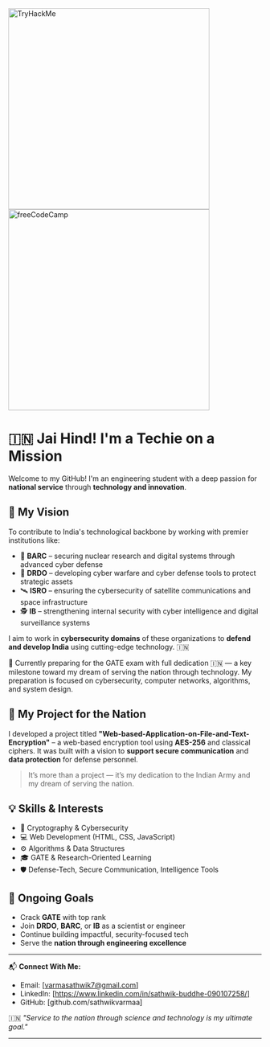 <a href="https://tryhackme.com/p/sathwikbuddhe">
  <img src="https://tryhackme-badges.s3.amazonaws.com/sathwikbuddhe.png" alt="TryHackMe" width="400"/>
</a>
<br>
<a href="https://www.freecodecamp.org/certification/sathwik_buddhe/responsive-web-design">
  <img src="https://img.shields.io/badge/freeCodeCamp-Responsive_Web_Design-brightgreen?logo=freecodecamp" alt="freeCodeCamp" width="400"/>
</a>


# 🇮🇳 Jai Hind! I'm a Techie on a Mission

Welcome to my GitHub! I'm an engineering student with a deep passion for **national service** through **technology and innovation**.

## 🎯 My Vision

To contribute to India's technological backbone by working with premier institutions like:

- 🔬 **BARC** – securing nuclear research and digital systems through advanced cyber defense
- 🚀 **DRDO** – developing cyber warfare and cyber defense tools to protect strategic assets
- 🛰️ **ISRO** – ensuring the cybersecurity of satellite communications and space infrastructure
- 🕵️ **IB** – strengthening internal security with cyber intelligence and digital surveillance systems

 I aim to work in **cybersecurity domains** of these organizations to **defend and develop India** using cutting-edge technology. 🇮🇳

🚨 Currently preparing for the GATE exam with full dedication 🇮🇳 — a key milestone toward my dream of serving the nation through technology. My preparation is focused on cybersecurity, computer networks, algorithms, and system design.

## 🔐 My Project for the Nation

I developed a project titled **"Web-based-Application-on-File-and-Text-Encryption"** – a web-based encryption tool using **AES-256** and classical ciphers. It was built with a vision to **support secure communication** and **data protection** for defense personnel.

> It’s more than a project — it’s my dedication to the Indian Army and my dream of serving the nation.

## 💡 Skills & Interests

- 🧠 Cryptography & Cybersecurity
- 💻 Web Development (HTML, CSS, JavaScript)
- ⚙️ Algorithms & Data Structures
- 🎓 GATE & Research-Oriented Learning
- 🛡️ Defense-Tech, Secure Communication, Intelligence Tools

## 🚀 Ongoing Goals

- Crack **GATE** with top rank
- Join **DRDO**, **BARC**, or **IB** as a scientist or engineer
- Continue building impactful, security-focused tech
- Serve the **nation through engineering excellence**

---

📬 **Connect With Me:**

- Email: [varmasathwik7@gmail.com]
- LinkedIn: [https://www.linkedin.com/in/sathwik-buddhe-090107258/]
- GitHub: [github.com/sathwikvarmaa]

🇮🇳 *"Service to the nation through science and technology is my ultimate goal."*

---


<!---
sathwikvarmaa/sathwikvarmaa is a ✨ special ✨ repository because its `README.md` (this file) appears on your GitHub profile.
You can click the Preview link to take a look at your changes.
--->
